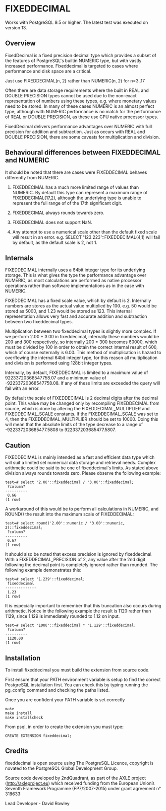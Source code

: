 FIXEDDECIMAL
============

Works with PostgreSQL 9.5 or higher.
The latest test was executed on version 13.

Overview
--------

FixedDecimal is a fixed precision decimal type which provides a subset of the
features of PostgreSQL's builtin NUMERIC type, but with vastly increased
performance. Fixeddecimal is targeted to cases where performance and disk space
are a critical.

Just use FIXEDDECIMAL(n, 2) rather than NUMERIC(n, 2) for n=3..17

Often there are data storage requirements where the built in REAL and
DOUBLE PRECISION types cannot be used due to the non-exact representation of
numbers using these types, e.g. where monetary values need to be stored. In many
of these cases NUMERIC is an almost perfect type, although with NUMERIC
performance is no match for the performance of REAL or DOUBLE PRECISION, as
these use CPU native processor types. 

FixedDecimal delivers performance advantages over NUMERIC with full precision for
addition and subtraction. Just as occurs with REAL and DOUBLE PRECISION, there
are some caveats for multiplication and division.

Behavioural differences between FIXEDDECIMAL and NUMERIC
--------------------------------------------------------

It should be noted that there are cases were FIXEDDECIMAL behaves differently
from NUMERIC.

1.	FIXEDDECIMAL has a much more limited range of values than NUMERIC. By
	default this type can represent a maximum range of FIXEDDECIMAL(17,2),
	although the underlying type is unable to represent the full range of
	of the 17th significant digit.

2.	FIXEDDECIMAL always rounds towards zero.

3.	FIXEDDECIMAL does not support NaN.

4.	Any attempt to use a numerical scale other than the default fixed scale
	will result in an error. e.g. SELECT '123.223'::FIXEDDECIMAL(4,1) will fail
	by default, as the default scale is 2, not 1.

Internals
---------

FIXEDDECIMAL internally uses a 64bit integer type for its underlying storage.
This is what gives the type the performance advantage over NUMERIC, as most
calculations are performed as native processor operations rather than software
implementations as in the case with NUMERIC.

FIXEDDECIMAL has a fixed scale value, which by default is 2. Internally numbers
are stores as the actual value multiplied by 100. e.g. 50 would be stored as
5000, and 1.23 would be stored as 123. This internal representation allows very
fast and accurate addition and subtraction between two fixeddecimal types.

Multiplication between two fixeddecimal types is slightly more complex.  If we
perform 2.00 * 3.00 in fixeddecimal, internally these numbers would be 200 and
300 respectively, so internally 200 * 300 becomes 60000, which must be divided
by 100 in order to obtain the correct internal result of 600, which of course
externally is 6.00. This method of multiplication is hazard to overflowing the
internal 64bit integer type, for this reason all multiplication and division is
performed using 128bit integer types.

Internally, by default, FIXEDDECIMAL is limited to a maximum value of
92233720368547758.07 and a minimum value of -92233720368547758.08. If any of
these limits are exceeded the query will fail with an error.

By default the scale of FIXEDDECIMAL is 2 decimal digits after the decimal
point. This value may be changed only by recompiling FIXEDDECIMAL from source,
which is done by altering the FIXEDDECIMAL_MULTIPLIER and FIXEDDECIMAL_SCALE
constants. If the FIXEDDECIMAL_SCALE was set to 4, then the
FIXEDDECIMAL_MULTIPLIER should be set to 10000. Doing this will mean that the
absolute limits of the type decrease to a range of -922337203685477.5808 to
922337203685477.5807.

Caution
-------

FIXEDDECIMAL is mainly intended as a fast and efficient data type which will
suit a limited set numerical data storage and retrieval needs. Complex
arithmetic could be said to be one of fixeddecimal's limits. As stated above
division always rounds towards zero. Please observe the following example:

```
test=# select '2.00'::fixeddecimal / '3.00'::fixeddecimal;
 ?column?
----------
 0.66
(1 row)
```

A workaround of this would be to perform all calculations in NUMERIC, and
ROUND() the result into the maximum scale of FIXEDDECIMAL:

```
test=# select round('2.00'::numeric / '3.00'::numeric, 2)::fixeddecimal;
 ?column?
----------
 0.67
(1 row)
```

It should also be noted that excess precision is ignored by fixeddecimal.
With a FIXEDDECIMAL_PRECISION of 2, any value after the 2nd digit following
the decimal point is completely ignored rather than rounded. The following
example demonstrates this:

```
test=# select '1.239'::fixeddecimal;
 fixeddecimal
--------------
 1.23
(1 row)
```

It is especially important to remember that this truncation also occurs during
arithmetic. Notice in the following example the result is 1120 rather than
1129, since 1.129 is immediately rounded to 1.12 on input.

```
test=# select '1000'::fixeddecimal * '1.129'::fixeddecimal;
 ?column?
----------
 1120.00
(1 row)
```

Installation
------------

To install fixeddecimal you must build the extension from source code.

First ensure that your PATH environment variable is setup to find the correct
PostgreSQL installation first. You can check this by typing running the
pg_config command and checking the paths listed.

Once you are confident your PATH variable is set correctly

```
make
make install
make installcheck
```

From psql, in order to create the extension you must type:

```
CREATE EXTENSION fixeddecimal;
```

Credits
-------

fixeddecimal is open source using The PostgreSQL Licence, copyright is novated to the PostgreSQL Global Development Group.

Source code developed by 2ndQuadrant, as part of the AXLE project (http://axleproject.eu) which received funding from the European Union’s Seventh Framework Programme (FP7/2007-2015) under grant agreement n° 318633

Lead Developer - David Rowley
